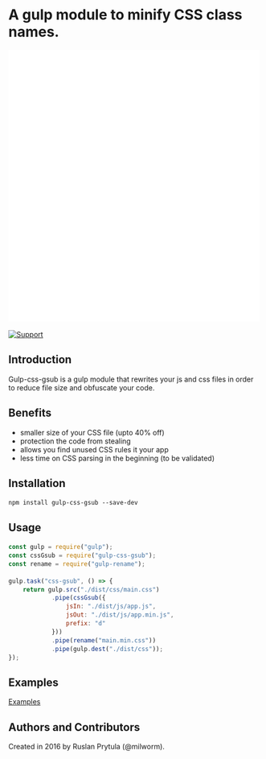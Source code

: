 # A gulp module to minify CSS class names.

![Demo](https://raw.githubusercontent.com/milworm/gulp-css-gsub/master/demo.gif)

[![Support](https://supporter.60devs.com/api/b/399936c021d5111d90001de85283a4b5)](https://supporter.60devs.com/give/399936c021d5111d90001de85283a4b5)

## Introduction
Gulp-css-gsub is a gulp module that rewrites your js and css files in order to reduce file size and obfuscate your code.

## Benefits
- smaller size of your CSS file (upto 40% off)
- protection the code from stealing
- allows you find unused CSS rules it your app
- less time on CSS parsing in the beginning (to be validated)

## Installation
    npm install gulp-css-gsub --save-dev

## Usage
```javascript
const gulp = require("gulp");
const cssGsub = require("gulp-css-gsub");
const rename = require("gulp-rename");

gulp.task("css-gsub", () => {
    return gulp.src("./dist/css/main.css")
            .pipe(cssGsub({ 
                jsIn: "./dist/js/app.js", 
                jsOut: "./dist/js/app.min.js",
                prefix: "d"
            }))
            .pipe(rename("main.min.css"))
            .pipe(gulp.dest("./dist/css"));
});
```

## Examples
[Examples](http://milworm.github.io/gulp-css-gsub/demo/index.min.html)

## Authors and Contributors
Created in 2016 by Ruslan Prytula (@milworm).
